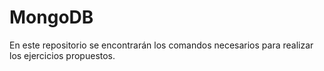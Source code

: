# MongoDB

En este repositorio se encontrarán los comandos necesarios para realizar los ejercicios propuestos.
